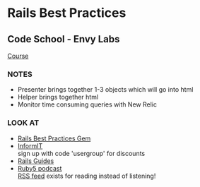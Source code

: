 # Rails Best Practices
## Code School - Envy Labs
[Course]("http://www.codeschool.com/courses/rails-best-practices")


### NOTES
*  Presenter brings together 1-3 objects which will go into html
*  Helper brings together html
*  Monitor time consuming queries with New Relic

### LOOK AT
*  [Rails Best Practices Gem]("https://github.com/flyerhzm/rails_best_practices")
*  [InformIT]("http://www.informit.com/")  
    sign up with code 'usergroup' for discounts
*  [Rails Guides]("http://guides.rubyonrails.org/")
*  [Ruby5 podcast]("http://ruby5.envylabs.com/")  
    [RSS feed]("http://feeds.feedburner.com/Ruby5") exists for reading instead of listening!